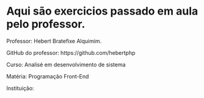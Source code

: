 # Aqui são exercicios passado em aula pelo professor.
<p> Professor: Hebert Bratefixe Alquimim. </p>
<p> GitHub do professor: https://github.com/hebertphp </p>
<p> Curso: Analisé em desenvolvimento de sistema </p>
<p> Matéria: Programação Front-End </p>
<p> Instituição: <br> </p>
<img alt= "" src= "https://www.uninove.br/logo-uninove.svg"> 
